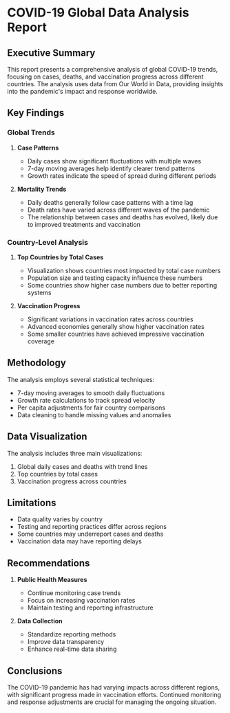 # COVID-19 Global Data Analysis Report

## Executive Summary

This report presents a comprehensive analysis of global COVID-19 trends, focusing on cases, deaths, and vaccination progress across different countries. The analysis uses data from Our World in Data, providing insights into the pandemic's impact and response worldwide.

## Key Findings

### Global Trends

1. **Case Patterns**
   - Daily cases show significant fluctuations with multiple waves
   - 7-day moving averages help identify clearer trend patterns
   - Growth rates indicate the speed of spread during different periods

2. **Mortality Trends**
   - Daily deaths generally follow case patterns with a time lag
   - Death rates have varied across different waves of the pandemic
   - The relationship between cases and deaths has evolved, likely due to improved treatments and vaccination

### Country-Level Analysis

1. **Top Countries by Total Cases**
   - Visualization shows countries most impacted by total case numbers
   - Population size and testing capacity influence these numbers
   - Some countries show higher case numbers due to better reporting systems

2. **Vaccination Progress**
   - Significant variations in vaccination rates across countries
   - Advanced economies generally show higher vaccination rates
   - Some smaller countries have achieved impressive vaccination coverage

## Methodology

The analysis employs several statistical techniques:
- 7-day moving averages to smooth daily fluctuations
- Growth rate calculations to track spread velocity
- Per capita adjustments for fair country comparisons
- Data cleaning to handle missing values and anomalies

## Data Visualization

The analysis includes three main visualizations:
1. Global daily cases and deaths with trend lines
2. Top countries by total cases
3. Vaccination progress across countries

## Limitations

- Data quality varies by country
- Testing and reporting practices differ across regions
- Some countries may underreport cases and deaths
- Vaccination data may have reporting delays

## Recommendations

1. **Public Health Measures**
   - Continue monitoring case trends
   - Focus on increasing vaccination rates
   - Maintain testing and reporting infrastructure

2. **Data Collection**
   - Standardize reporting methods
   - Improve data transparency
   - Enhance real-time data sharing

## Conclusions

The COVID-19 pandemic has had varying impacts across different regions, with significant progress made in vaccination efforts. Continued monitoring and response adjustments are crucial for managing the ongoing situation.
